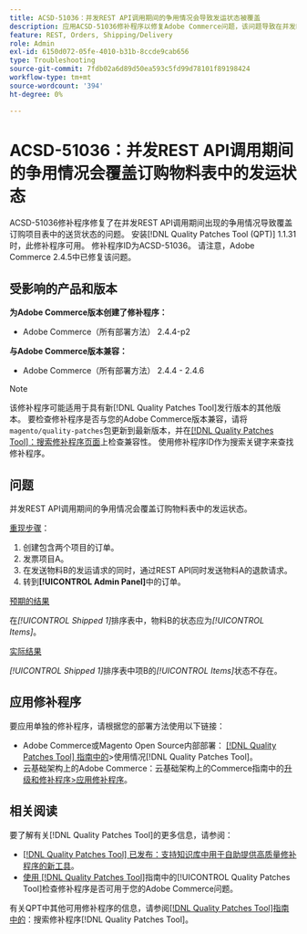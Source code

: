 ```yaml
---
title: ACSD-51036：并发REST API调用期间的争用情况会导致发运状态被覆盖
description: 应用ACSD-51036修补程序以修复Adobe Commerce问题，该问题导致在并发REST API调用期间出现争用情况，进而覆盖订购项目表中的发运状态。
feature: REST, Orders, Shipping/Delivery
role: Admin
exl-id: 6150d072-05fe-4010-b31b-8ccde9cab656
type: Troubleshooting
source-git-commit: 7fdb02a6d89d50ea593c5fd99d78101f89198424
workflow-type: tm+mt
source-wordcount: '394'
ht-degree: 0%

---
```


# ACSD-51036：并发REST API调用期间的争用情况会覆盖订购物料表中的发运状态

ACSD-51036修补程序修复了在并发REST API调用期间出现的争用情况导致覆盖订购项目表中的送货状态的问题。 安装[!DNL Quality Patches Tool (QPT)] 1.1.31时，此修补程序可用。 修补程序ID为ACSD-51036。 请注意，Adobe Commerce 2.4.5中已修复该问题。

## 受影响的产品和版本

**为Adobe Commerce版本创建了修补程序：**

* Adobe Commerce（所有部署方法） 2.4.4-p2

**与Adobe Commerce版本兼容：**

* Adobe Commerce（所有部署方法） 2.4.4 - 2.4.6

>[!NOTE]
>
>该修补程序可能适用于具有新[!DNL Quality Patches Tool]发行版本的其他版本。 要检查修补程序是否与您的Adobe Commerce版本兼容，请将`magento/quality-patches`包更新到最新版本，并在[[!DNL Quality Patches Tool]：搜索修补程序页面](https://experienceleague.adobe.com/tools/commerce-quality-patches/index.html?lang=zh-Hans)上检查兼容性。 使用修补程序ID作为搜索关键字来查找修补程序。

## 问题

并发REST API调用期间的争用情况会覆盖订购物料表中的发运状态。

<u>重现步骤</u>：

1. 创建包含两个项目的订单。
1. 发票项目A。
1. 在发送物料B的发运请求的同时，通过REST API同时发送物料A的退款请求。
1. 转到&#x200B;**[!UICONTROL Admin Panel]**&#x200B;中的订单。

<u>预期的结果</u>

在&#x200B;*[!UICONTROL Shipped 1]*&#x200B;排序表中，物料B的状态应为&#x200B;*[!UICONTROL Items]*。

<u>实际结果</u>

*[!UICONTROL Shipped 1]*&#x200B;排序表中项B的&#x200B;*[!UICONTROL Items]*&#x200B;状态不存在。

## 应用修补程序

要应用单独的修补程序，请根据您的部署方法使用以下链接：

* Adobe Commerce或Magento Open Source内部部署： [[!DNL Quality Patches Tool] 指南中的](/help/tools/quality-patches-tool/usage.md)>使用情况[!DNL Quality Patches Tool]。
* 云基础架构上的Adobe Commerce：云基础架构上的Commerce指南中的[升级和修补程序>应用修补程序](https://experienceleague.adobe.com/docs/commerce-cloud-service/user-guide/develop/upgrade/apply-patches.html?lang=zh-Hans)。

## 相关阅读

要了解有关[!DNL Quality Patches Tool]的更多信息，请参阅：

* [[!DNL Quality Patches Tool] 已发布：支持知识库中用于自助提供高质量修补程序的新工具](https://experienceleague.adobe.com/zh-hans/docs/commerce-operations/tools/quality-patches-tool/quality-patches-tool-to-self-serve-quality-patches)。
* [使用 [!DNL Quality Patches Tool]](/help/tools/quality-patches-tool/patches-available-in-qpt/check-patch-for-magento-issue-with-magento-quality-patches.md)指南中的[!UICONTROL Quality Patches Tool]检查修补程序是否可用于您的Adobe Commerce问题。


有关QPT中其他可用修补程序的信息，请参阅[[!DNL Quality Patches Tool]指南中的](https://experienceleague.adobe.com/tools/commerce-quality-patches/index.html?lang=zh-Hans)：搜索修补程序[!DNL Quality Patches Tool]。
